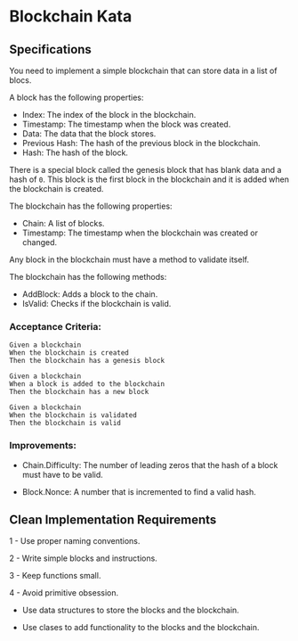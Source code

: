 # Blockchain Kata

## Specifications

You need to implement a simple blockchain that can store data in a list of blocs.

A block has the following properties:

- Index: The index of the block in the blockchain.
- Timestamp: The timestamp when the block was created.
- Data: The data that the block stores.
- Previous Hash: The hash of the previous block in the blockchain.
- Hash: The hash of the block.

There is a special block called the genesis block that has blank data and a hash of `0`. This block is the first block in the blockchain and it is added when the blockchain is created.

The blockchain has the following properties:

- Chain: A list of blocks.
- Timestamp: The timestamp when the blockchain was created or changed.

Any block in the blockchain must have a method to validate itself.

The blockchain has the following methods:

- AddBlock: Adds a block to the chain.
- IsValid: Checks if the blockchain is valid.

### Acceptance Criteria:

```gherkin
Given a blockchain
When the blockchain is created
Then the blockchain has a genesis block
```

```gherkin
Given a blockchain
When a block is added to the blockchain
Then the blockchain has a new block
```

```gherkin
Given a blockchain
When the blockchain is validated
Then the blockchain is valid
```
### Improvements:

- Chain.Difficulty: The number of leading zeros that the hash of a block must have to be valid.

- Block.Nonce: A number that is incremented to find a valid hash.

## Clean Implementation Requirements

1 - Use proper naming conventions.

2 - Write simple blocks and instructions.

3 - Keep functions small.

4 - Avoid primitive obsession.

  - Use data structures to store the blocks and the blockchain.

  - Use clases to add functionality to the blocks and the blockchain.

